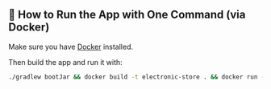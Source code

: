 ## 🚀 How to Run the App with One Command (via Docker)

Make sure you have [Docker](https://www.docker.com/) installed.

Then build the app and run it with:

```bash
./gradlew bootJar && docker build -t electronic-store . && docker run -p 8080:8080 electronic-store

